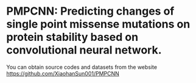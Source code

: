 # PMPCNN: Predicting changes of single point missense mutations on protein stability based on convolutional neural network.

You can obtain source codes and datasets from the website https://github.com/XiaohanSun001/PMPCNN
